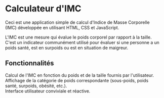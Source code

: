 # Calculateur d'IMC

Ceci est une application simple de calcul d'Indice de Masse Corporelle (IMC) développée en utilisant HTML, CSS et JavaScript.

L'IMC est une mesure qui évalue le poids corporel par rapport à la taille. C'est un indicateur communément utilisé pour évaluer si une personne a un poids santé, est en surpoids ou est en situation de maigreur.

## Fonctionnalités

Calcul de l'IMC en fonction du poids et de la taille fournis par l'utilisateur.  
Affichage de la catégorie de poids correspondante (sous-poids, poids santé, surpoids, obésité, etc.).  
Interface utilisateur conviviale et réactive.
